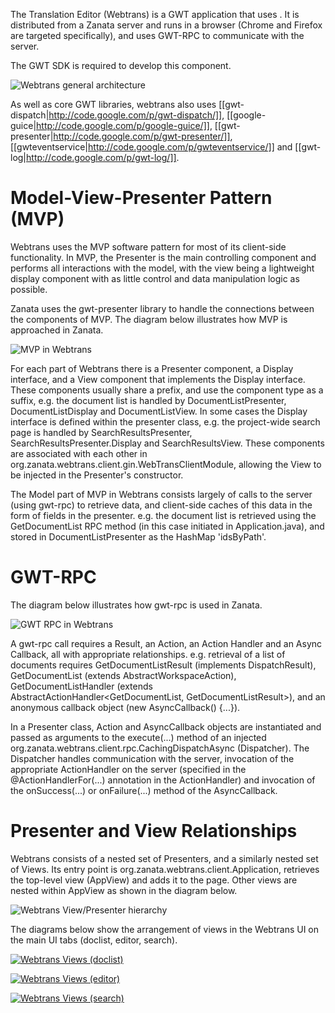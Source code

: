 The Translation Editor (Webtrans) is a GWT application that uses . It is distributed from a Zanata server and runs in a browser (Chrome and Firefox are targeted specifically), and uses GWT-RPC to communicate with the server.

The GWT SDK is required to develop this component.

![Webtrans general architecture](http://zanata.org/images/diagrams/zanata-2.0-architecture-webtrans.svg)

As well as core GWT libraries, webtrans also uses [[gwt-dispatch|http://code.google.com/p/gwt-dispatch/]], [[google-guice|http://code.google.com/p/google-guice/]], [[gwt-presenter|http://code.google.com/p/gwt-presenter/]], [[gwteventservice|http://code.google.com/p/gwteventservice/]] and [[gwt-log|http://code.google.com/p/gwt-log/]].


# Model-View-Presenter Pattern (MVP)
Webtrans uses the MVP software pattern for most of its client-side functionality. In MVP, the Presenter is the main controlling component and performs all interactions with the model, with the view being a lightweight display component with as little control and data manipulation logic as possible.

Zanata uses the gwt-presenter library to handle the connections between the components of MVP. The diagram below illustrates how MVP is approached in Zanata.

![MVP in Webtrans](http://zanata.org/images/diagrams/zanata-2.0-architecture-webtrans-mvp.svg)

For each part of Webtrans there is a Presenter component, a Display interface, and a View component that implements the Display interface. These components usually share a prefix, and use the component type as a suffix, e.g. the document list is handled by DocumentListPresenter, DocumentListDisplay and DocumentListView. In some cases the Display interface is defined within the presenter class, e.g. the project-wide search page is handled by SearchResultsPresenter, SearchResultsPresenter.Display and SearchResultsView. These components are associated with each other in org.zanata.webtrans.client.gin.WebTransClientModule, allowing the View to be injected in the Presenter's constructor.

The Model part of MVP in Webtrans consists largely of calls to the server (using gwt-rpc) to retrieve data, and client-side caches of this data in the form of fields in the presenter. e.g. the document list is retrieved using the GetDocumentList RPC method (in this case initiated in Application.java), and stored in DocumentListPresenter as the HashMap 'idsByPath'.

# GWT-RPC

The diagram below illustrates how gwt-rpc is used in Zanata.

![GWT RPC in Webtrans](http://zanata.org/images/diagrams/zanata-2.0-architecture-webtrans-rpc.svg)

A gwt-rpc call requires a Result, an Action, an Action Handler and an Async Callback, all with appropriate relationships. e.g. retrieval of a list of documents requires GetDocumentListResult (implements DispatchResult), GetDocumentList (extends AbstractWorkspaceAction<GetDocumentListResult>), GetDocumentListHandler (extends AbstractActionHandler<GetDocumentList, GetDocumentListResult>), and an anonymous callback object (new AsyncCallback<GetDocumentListResult>() {...}).

In a Presenter class, Action and AsyncCallback objects are instantiated and passed as arguments to the execute(...) method of an injected org.zanata.webtrans.client.rpc.CachingDispatchAsync (Dispatcher). The Dispatcher handles communication with the server, invocation of the appropriate ActionHandler on the server (specified in the @ActionHandlerFor(...) annotation in the ActionHandler) and invocation of the onSuccess(...) or onFailure(...) method of the AsyncCallback.

# Presenter and View Relationships

Webtrans consists of a nested set of Presenters, and a similarly nested set of Views. Its entry point is org.zanata.webtrans.client.Application, retrieves the top-level view (AppView) and adds it to the page. Other views are nested within AppView as shown in the diagram below.

![Webtrans View/Presenter hierarchy](http://zanata.org/images/diagrams/zanata-2.0-webtrans-hierarchy.svg)

The diagrams below show the arrangement of views in the Webtrans UI on the main UI tabs (doclist, editor, search).

[![Webtrans Views (doclist)](http://zanata.org/images/diagrams/zanata-2.0-webtrans-views-doclist-thumb.png)](http://zanata.org/images/diagrams/zanata-2.0-webtrans-views-doclist.svg "Click to view full size")

[![Webtrans Views (editor)](http://zanata.org/images/diagrams/zanata-2.0-webtrans-views-editor-thumb.png)](http://zanata.org/images/diagrams/zanata-2.0-webtrans-views-editor.svg "Click to view full size")

[![Webtrans Views (search)](http://zanata.org/images/diagrams/zanata-2.0-webtrans-views-search-thumb.png)](http://zanata.org/images/diagrams/zanata-2.0-webtrans-views-search.svg "Click to view full size")